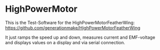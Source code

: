 # HighPowerMotor
This is the Test-Software for the HighPowerMotorFeatherWing: https://github.com/generationmake/HighPowerMotorFeatherWing

It just ramps the speed up and down, measures current and EMF-voltage and displays values on a display and via serial connection.
